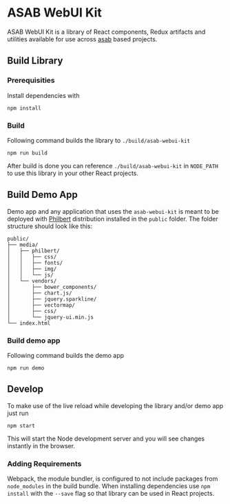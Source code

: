 ASAB WebUI Kit
===

ASAB WebUI Kit is a library of React components, Redux artifacts and utilities available for use across [asab](https://github.com/TeskaLabs/asab) based projects.

## Build Library

### Prerequisities

Install dependencies with 

```
npm install
```

### Build
Following command builds the library to `./build/asab-webui-kit`

```
npm run build
```

After build is done you can reference `./build/asab-webui-kit` in `NODE_PATH` to use this library in your other React projects.

## Build Demo App

Demo app and any application that uses the `asab-webui-kit` is meant to be deployed with [Philbert](https://github.com/TeskaLabs/asab) distribution installed in the `public` folder. The folder structure should look like this:

```
public/
├── media/
│   ├── philbert/
│   │   ├── css/
│   │   ├── fonts/
│   │   ├── img/
│   │   └── js/
│   └── vendors/
│       ├── bower_components/
│       ├── chart.js/
│       ├── jquery.sparkline/
│       ├── vectormap/
│       ├── css/
│       └── jquery-ui.min.js
└── index.html
```

### Build demo app

Following command builds the demo app

```
npm run demo
```

## Develop

To make use of the live reload while developing the library and/or demo app just run

```
npm start
```

This will start the Node development server and you will see changes instantly in the browser.

### Adding Requirements

Webpack, the module bundler, is configured to not include packages from `node_modules` in the build bundle. When installing dependencies use `npm install` with the `--save` flag so that library can be used in React projects.
